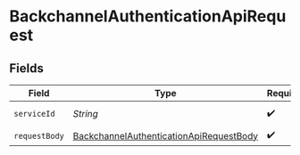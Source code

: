 # BackchannelAuthenticationApiRequest


## Fields

| Field                                                                                                         | Type                                                                                                          | Required                                                                                                      | Description                                                                                                   |
| ------------------------------------------------------------------------------------------------------------- | ------------------------------------------------------------------------------------------------------------- | ------------------------------------------------------------------------------------------------------------- | ------------------------------------------------------------------------------------------------------------- |
| `serviceId`                                                                                                   | *String*                                                                                                      | :heavy_check_mark:                                                                                            | A service ID.                                                                                                 |
| `requestBody`                                                                                                 | [BackchannelAuthenticationApiRequestBody](../../models/operations/BackchannelAuthenticationApiRequestBody.md) | :heavy_check_mark:                                                                                            | N/A                                                                                                           |